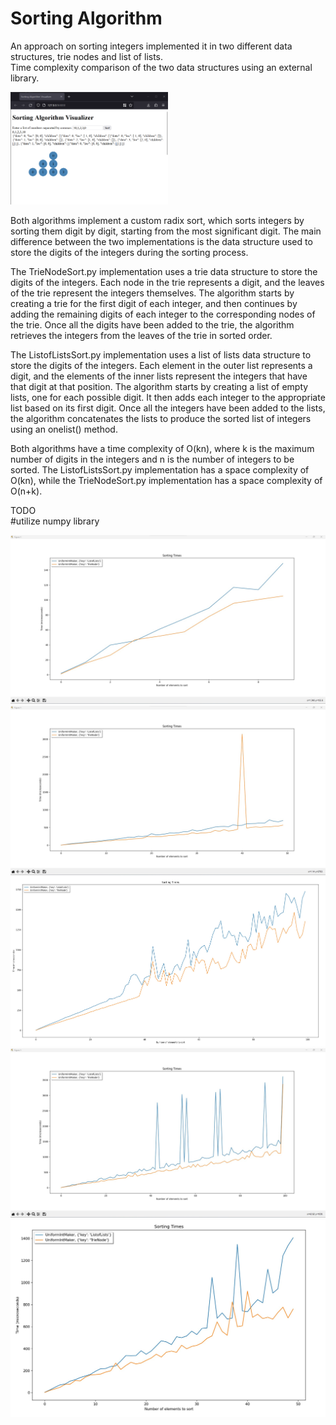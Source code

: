 # Sorting Algorithm 
An approach on sorting integers implemented it in two different data structures, trie nodes and list of lists.  
Time complexity comparison of the two data structures using an external library.

<img src="./screenshots/sc11.png" width="50%" alt="Screenshot">

Both algorithms implement a custom radix sort, which sorts integers by sorting them digit by digit, starting from the most significant digit. The main difference between the two implementations is the data structure used to store the digits of the integers during the sorting process.  

The TrieNodeSort.py implementation uses a trie data structure to store the digits of the integers. Each node in the trie represents a digit, and the leaves of the trie represent the integers themselves. The algorithm starts by creating a trie for the first digit of each integer, and then continues by adding the remaining digits of each integer to the corresponding nodes of the trie. Once all the digits have been added to the trie, the algorithm retrieves the integers from the leaves of the trie in sorted order.  

The ListofListsSort.py implementation uses a list of lists data structure to store the digits of the integers. Each element in the outer list represents a digit, and the elements of the inner lists represent the integers that have that digit at that position. The algorithm starts by creating a list of empty lists, one for each possible digit. It then adds each integer to the appropriate list based on its first digit. Once all the integers have been added to the lists, the algorithm concatenates the lists to produce the sorted list of integers using an onelist() method.  

Both algorithms have a time complexity of O(kn), where k is the maximum number of digits in the integers and n is the number of integers to be sorted. The ListofListsSort.py implementation has a space complexity of O(kn), while the TrieNodeSort.py implementation has a space complexity of O(n+k).  

TODO  
#utilize numpy library  

![example](./screenshots/sc1.jpg)  
![example](./screenshots/sc2.jpg)  
![example](./screenshots/sc2a.jpg)  
![example](./screenshots/sc3.jpg)  
![example](./screenshots/sc3b.jpg)  
